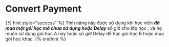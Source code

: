 # Convert Payment

{% hint style="success" %}
Tính năng này được sử dụng khi học viên _**đã mua một gói học mà chưa sử dụng hoặc Delay**_ số giờ cho lớp học , và họ muốn sử dụng gói học A này hoặc số giờ Delay để học gói học B hoặc mua gói học khác.
{% endhint %}
